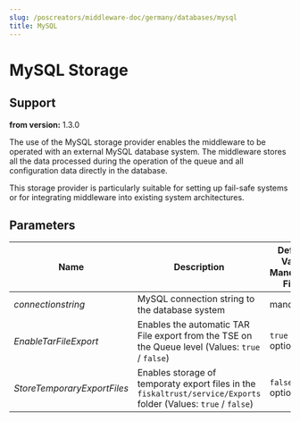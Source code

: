 ```yaml
---
slug: /poscreators/middleware-doc/germany/databases/mysql
title: MySQL
---
```


# MySQL Storage

## Support

**from version:** 1.3.0

The use of the MySQL storage provider enables the middleware to be operated with an external MySQL database system. The middleware stores all the data processed during the operation of the queue and all configuration data directly in the database.

This storage provider is particularly suitable for setting up fail-safe systems or for integrating middleware into existing system architectures.

## Parameters

| Name                        | Description                                                                                                      | **Default Value**<br />**Mandatory Field** |
| --------------------------- | ---------------------------------------------------------------------------------------------------------------- | ------------------------------------------ |
| _connectionstring_          | MySQL connection string to the database system                                                                   | mandatory                                  |
| _EnableTarFileExport_       | Enables the automatic TAR File export from the TSE on the Queue level (Values: `true` / `false`)                 | `true` <br> optional                       |
| _StoreTemporaryExportFiles_ | Enables storage of temporaty export files in the `fiskaltrust/service/Exports` folder (Values: `true` / `false`) | `false` <br> optional                      |